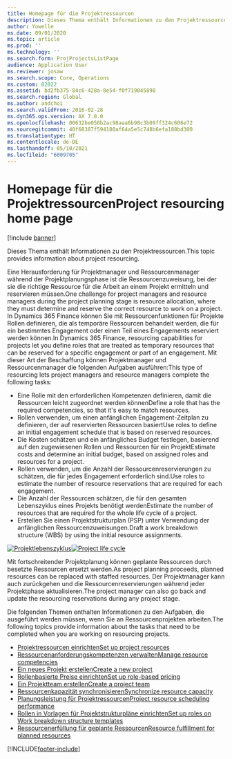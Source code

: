 ```yaml
---
title: Homepage für die Projektressourcen
description: Dieses Thema enthält Informationen zu den Projektressourcen.
author: Yowelle
ms.date: 09/01/2020
ms.topic: article
ms.prod: ''
ms.technology: ''
ms.search.form: ProjProjectsListPage
audience: Application User
ms.reviewer: josaw
ms.search.scope: Core, Operations
ms.custom: 82022
ms.assetid: bd2fb375-84c6-428a-8e54-f0f719045898
ms.search.region: Global
ms.author: andchoi
ms.search.validFrom: 2016-02-28
ms.dyn365.ops.version: AX 7.0.0
ms.openlocfilehash: 00632be050b2ac98aaa6b98c3b09ff324c606e72
ms.sourcegitcommit: 40f68387f594180af64a5e5c748b6efa188bd300
ms.translationtype: HT
ms.contentlocale: de-DE
ms.lasthandoff: 05/10/2021
ms.locfileid: "6009705"
---
```

# <a name="project-resourcing-home-page"></a><span data-ttu-id="02a91-103">Homepage für die Projektressourcen</span><span class="sxs-lookup"><span data-stu-id="02a91-103">Project resourcing home page</span></span>

[!include [banner](../includes/banner.md)]

<span data-ttu-id="02a91-104">Dieses Thema enthält Informationen zu den Projektressourcen.</span><span class="sxs-lookup"><span data-stu-id="02a91-104">This topic provides information about project resourcing.</span></span>

<span data-ttu-id="02a91-105">Eine Herausforderung für Projektmanager und Ressourcenmanager während der Projektplanungsphase ist die Ressourcenzuweisung, bei der sie die richtige Ressource für die Arbeit an einem Projekt ermitteln und reservieren müssen.</span><span class="sxs-lookup"><span data-stu-id="02a91-105">One challenge for project managers and resource managers during the project planning stage is resource allocation, where they must determine and reserve the correct resource to work on a project.</span></span> <span data-ttu-id="02a91-106">In Dynamics 365 Finance können Sie mit Ressourcenfunktionen für Projekte Rollen definieren, die als temporäre Ressourcen behandelt werden, die für ein bestimmtes Engagement oder einen Teil eines Engagements reserviert werden können.</span><span class="sxs-lookup"><span data-stu-id="02a91-106">In Dynamics 365 Finance, resourcing capabilities for projects let you define roles that are treated as temporary resources that can be reserved for a specific engagement or part of an engagement.</span></span> <span data-ttu-id="02a91-107">Mit dieser Art der Beschaffung können Projektmanager und Ressourcenmanager die folgenden Aufgaben ausführen:</span><span class="sxs-lookup"><span data-stu-id="02a91-107">This type of resourcing lets project managers and resource managers complete the following tasks:</span></span>

- <span data-ttu-id="02a91-108">Eine Rolle mit den erforderlichen Kompetenzen definieren, damit die Ressourcen leicht zugeordnet werden können</span><span class="sxs-lookup"><span data-stu-id="02a91-108">Define a role that has the required competencies, so that it's easy to match resources.</span></span>
- <span data-ttu-id="02a91-109">Rollen verwenden, um einen anfänglichen Engagement-Zeitplan zu definieren, der auf reservierten Ressourcen basiert</span><span class="sxs-lookup"><span data-stu-id="02a91-109">Use roles to define an initial engagement schedule that is based on reserved resources.</span></span>
- <span data-ttu-id="02a91-110">Die Kosten schätzen und ein anfängliches Budget festlegen, basierend auf den zugewiesenen Rollen und Ressourcen für ein Projekt</span><span class="sxs-lookup"><span data-stu-id="02a91-110">Estimate costs and determine an initial budget, based on assigned roles and resources for a project.</span></span>
- <span data-ttu-id="02a91-111">Rollen verwenden, um die Anzahl der Ressourcenreservierungen zu schätzen, die für jedes Engagement erforderlich sind.</span><span class="sxs-lookup"><span data-stu-id="02a91-111">Use roles to estimate the number of resource reservations that are required for each engagement.</span></span>
- <span data-ttu-id="02a91-112">Die Anzahl der Ressourcen schätzen, die für den gesamten Lebenszyklus eines Projekts benötigt werden</span><span class="sxs-lookup"><span data-stu-id="02a91-112">Estimate the number of resources that are required for the whole life cycle of a project.</span></span>
- <span data-ttu-id="02a91-113">Erstellen Sie einen Projektstrukturplan (PSP) unter Verwendung der anfänglichen Ressourcenzuweisungen.</span><span class="sxs-lookup"><span data-stu-id="02a91-113">Draft a work breakdown structure (WBS) by using the initial resource assignments.</span></span>

<span data-ttu-id="02a91-114">[![Projektlebenszyklus](./media/projectresourcing02-1024x812.jpg)](./media/projectresourcing02.jpg)</span><span class="sxs-lookup"><span data-stu-id="02a91-114">[![Project life cycle](./media/projectresourcing02-1024x812.jpg)](./media/projectresourcing02.jpg)</span></span>

<span data-ttu-id="02a91-115">Mit fortschreitender Projektplanung können geplante Ressourcen durch besetzte Ressourcen ersetzt werden.</span><span class="sxs-lookup"><span data-stu-id="02a91-115">As project planning proceeds, planned resources can be replaced with staffed resources.</span></span> <span data-ttu-id="02a91-116">Der Projektmanager kann auch zurückgehen und die Ressourcenreservierungen während jeder Projektphase aktualisieren.</span><span class="sxs-lookup"><span data-stu-id="02a91-116">The project manager can also go back and update the resourcing reservations during any project stage.</span></span>

<span data-ttu-id="02a91-117">Die folgenden Themen enthalten Informationen zu den Aufgaben, die ausgeführt werden müssen, wenn Sie an Ressourcenprojekten arbeiten.</span><span class="sxs-lookup"><span data-stu-id="02a91-117">The following topics provide information about the tasks that need to be completed when you are working on resourcing projects.</span></span>

- [<span data-ttu-id="02a91-118">Projektressourcen einrichten</span><span class="sxs-lookup"><span data-stu-id="02a91-118">Set up project resources</span></span>](set-up-project-resources.md)
- [<span data-ttu-id="02a91-119">Ressourcenanforderungskompetenzen verwalten</span><span class="sxs-lookup"><span data-stu-id="02a91-119">Manage resource competencies</span></span>](manage-resource-competencies.md)
- [<span data-ttu-id="02a91-120">Ein neues Projekt erstellen</span><span class="sxs-lookup"><span data-stu-id="02a91-120">Create a new project</span></span>](create-new-project.md)
- [<span data-ttu-id="02a91-121">Rollenbasierte Preise einrichten</span><span class="sxs-lookup"><span data-stu-id="02a91-121">Set up role-based pricing</span></span>](set-up-role-based-pricing.md)
- [<span data-ttu-id="02a91-122">Ein Projektteam erstellen</span><span class="sxs-lookup"><span data-stu-id="02a91-122">Create a project team</span></span>](create-project-team.md)
- [<span data-ttu-id="02a91-123">Ressourcenkapazität synchronisieren</span><span class="sxs-lookup"><span data-stu-id="02a91-123">Synchronize resource capacity</span></span>](synchronize-resource-capacity.md)
- [<span data-ttu-id="02a91-124">Planungsleistung für Projektressourcen</span><span class="sxs-lookup"><span data-stu-id="02a91-124">Project resource scheduling performance</span></span>](project-scheduling-performance.md)
- [<span data-ttu-id="02a91-125">Rollen in Vorlagen für Projektstrukturpläne einrichten</span><span class="sxs-lookup"><span data-stu-id="02a91-125">Set up roles on Work breakdown structure templates</span></span>](set-up-roles-wbs-template.md)
- [<span data-ttu-id="02a91-126">Ressourcenerfüllung für geplante Ressourcen</span><span class="sxs-lookup"><span data-stu-id="02a91-126">Resource fulfillment for planned resources</span></span>](resource-fulfillment-planned-resources.md)


[!INCLUDE[footer-include](../includes/footer-banner.md)]